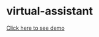 # virtual-assistant
<a href="https://niteshuday.github.io/virtual-assistant" target="_blank" >Click here to see demo</a>